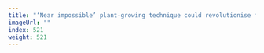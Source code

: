 ```yaml
---
title: "‘Near impossible’ plant-growing technique could revolutionise farming"
imageUrl: ""
index: 521
weight: 521
---
```

